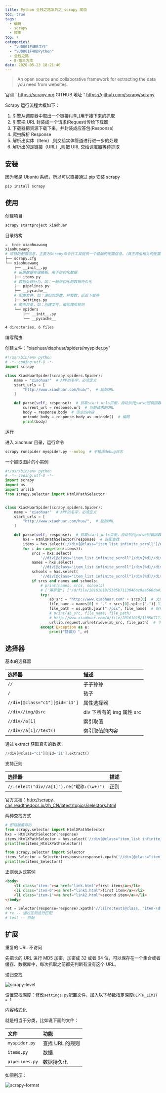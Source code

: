 ```yaml
---
title: Python 全栈之路系列之 scrapy 爬虫
toc: true
tags:
  - 编码
  - scrapy
  - 爬虫
top: 7
categories:
  - "\U0001F4BB工作"
  - "\U0001F40DPython"
  - 全栈之路
  - 8-第三方库
date: 2020-05-23 18:21:46
---
```


> An open source and collaborative framework for extracting the data you need from websites.

官网：https://scrapy.org
GITHUB 地址：https://github.com/scrapy/scrapy

Scrapy 运行流程大概如下：

1. 引擎从调度器中取出一个链接(URL)用于接下来的抓取
2. 引擎把 URL 封装成一个请求(Request)传给下载器
3. 下载器把资源下载下来，并封装成应答包(Response)
4. 爬虫解析 Response
5. 解析出实体（Item）,则交给实体管道进行进一步的处理
6. 解析出的是链接（URL）,则把 URL 交给调度器等待抓取

## 安装

因为我是 Ubuntu 系统，所以可以直接通过 pip 安装 scrapy

```bash
pip install scrapy
```

## 使用

创建项目

```bash
scrapy startproject xiaohuar
```

目录结构

```bash
⇒  tree xiaohuawang 
xiaohuawang
# 项目的配置信息，主要为Scrapy命令行工具提供一个基础的配置信息。（真正爬虫相关的配置信息在settings.py文件中）
├── scrapy.cfg
└── xiaohuawang
    ├── __init__.py
    # 设置数据存储模板，用于结构化数据
    ├── items.py
    # 数据处理行为，如：一般结构化的数据持久化
    ├── pipelines.py
    ├── __pycache__
    # 配置文件，如：递归的层数、并发数，延迟下载等
    ├── settings.py
    # 爬虫目录，如：创建文件，编写爬虫规则
    └── spiders
        ├── __init__.py
        └── __pycache__

4 directories, 6 files
```

编写爬虫

创建文件："xiaohuar/xiaohuar/spiders/myspider.py"

```python
#!/usr/bin/env python
# -*- coding:utf-8 -*-
import scrapy

class XiaoHuarSpider(scrapy.spiders.Spider):
    name = "xiaohuar"  # APP的名字，必须定义
    start_urls = [
        "http://www.xiaohuar.com/hua/",  # 起始URL
    ]

    def parse(self, response):  # 抓取start_urls页面，自动执行parse回调函数
        current_url = response.url  # 当前请求的URL
        body = response.body  # 请求的内容
        unicode_body = response.body_as_unicode()  # 编码
        print(body)
```

运行

进入 xiaohuar 目录，运行命令

```bash
scrapy runspider myspider.py --nolog  # 不输出debug日志
```

一个抓取图片的小实例

```python
#!/usr/bin/env python
# -*- coding:utf-8 -*-
import scrapy
import os
import urllib
from scrapy.selector import HtmlXPathSelector


class XiaoHuarSpider(scrapy.spiders.Spider):
    name = "xiaohuar"  # APP的名字，必须定义
    start_urls = [
        "http://www.xiaohuar.com/hua/",  # 起始URL
    ]

    def parse(self, response):  # 抓取start_urls页面，自动执行parse回调函数
        hxs = HtmlXPathSelector(response)  # 匹配查找
        items = hxs.select('//div[@class="item_list infinite_scroll"]/div')
        for i in range(len(items)):
            srcs = hxs.select(
                '//div[@class="item_list infinite_scroll"]/div[%d]//div[@class="img"]/a/img/@src' % i).extract()
            names = hxs.select(
                '//div[@class="item_list infinite_scroll"]/div[%d]//div[@class="img"]/span/text()' % i).extract()
            schools = hxs.select(
                '//div[@class="item_list infinite_scroll"]/div[%d]//div[@class="img"]/div[@class="btns"]/a/text()' % i).extract()
            if srcs and names and schools:
                # print(names, srcs, schools)
                # ['覃罗莹'] ['/d/file/20161018/5385b7113046ac9ae560da41a44b12af.jpg'] ['广西农业职业技术学院']
                try:
                    ab_src = "http://www.xiaohuar.com" + srcs[0]  # 文件路径
                    file_name = names[0] + "." + srcs[0].split(".")[-1]  # 保存的文件名
                    file_path = os.path.join("./pic", file_name)  # 保存的路径
                    # print(ab_src, file_name, file_path)
                    # http://www.xiaohuar.com/d/file/20161018/5385b7113046ac9ae560da41a44b12af.jpg 覃罗莹jpg ./pic/覃罗莹jpg
                    urllib.request.urlretrieve(ab_src, file_path)  # 下载文件
                except Exception as e:
                    print("错误》》", e)
```

## 选择器

基本的选择器

|选择器|描述|
|:--|:--|
|`//`|子子孙孙|
|`/`|孩子|
|`//div[@class="c1"][@id='i1']`|属性选择器|
|`//div//img/@src`|div 下所有的 img 属性 src|
|`//div//a[1]`|索引取值|
|`//div//a[1]//text()`|索引取值的内容|

通过 extract 获取真实的数据：

```python
//div[@class="c1"][@id='i1'].extract()
```

支持正则

|选择器|描述|
|:--|:--|
|`//.select("div//a[1]").re("昵称:(\w+)")`|正则|

官方文档：http://scrapy-chs.readthedocs.io/zh_CN/latest/topics/selectors.html

两种查找方式

```python
# 即将被废弃的
from scrapy.selector import HtmlXPathSelector
hxs = HtmlXPathSelector(response)
items_HtmlXPathSelector = hxs.select('//div[@class="item_list infinite_scroll"]/div')
print(len(items_HtmlXPathSelector))

from scrapy.selector import Selector
items_Selector = Selector(response=response).xpath('//div[@class="item_list infinite_scroll"]/div')
print(len(items_Selector))
```

正则表达式实例

```html
<body>
    <li class="item-"><a href="link.html">first item</a></li>
    <li class="item-0"><a href="link1.html">first item</a></li>
    <li class="item-1"><a href="link2.html">second item</a></li>
</body>
```
```python
ret = Selector(response=response).xpath('//li[re:test(@class, "item-\d*")]//@href').extract()
# re -- 通过正则进行匹配
# test -- 匹配
```

## 扩展

重复的 URL 不访问

先把长的 URL 进行 MD5 加密，加密成 32 或者 64 位，可以保存在一个集合或者缓存、数据库中，每次抓取之前都先判断有没有这个 URL。

递归查找

![scrapy-level](https://ansheng.me/wp-content/uploads/2016/12/1483065549.png)

设置查找深度：修改`settings.py`配置文件，加入以下参数指定深度`DEPTH_LIMIT = 1`

内容格式化

就是相当于分类，比如说下面的文件：

|文件|功能|
|:--|:--|
|`myspider.py`|查找 URL 的规则|
|`items.py`|数据|
|`pipelines.py`|数据持久化|

如图所示：

![scrapy-format](https://ansheng.me/wp-content/uploads/2016/12/1483065578.png)